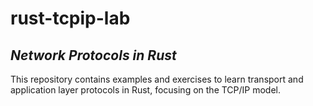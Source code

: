 # rust-tcpip-lab

## *Network Protocols in Rust*

This repository contains examples and exercises to learn transport and application layer protocols in Rust, focusing on the TCP/IP model.
